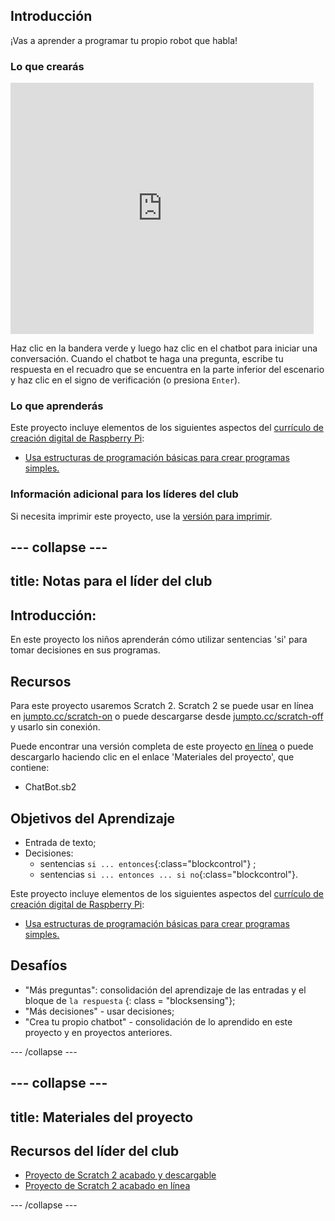 ## Introducción

¡Vas a aprender a programar tu propio robot que habla!

### Lo que crearás

<div class="scratch-preview">
  <iframe allowtransparency="true" width="485" height="402" src="https://scratch.mit.edu/projects/embed/26762091/?autostart=false" frameborder="0"></iframe>
</div>

Haz clic en la bandera verde y luego haz clic en el chatbot para iniciar una conversación. Cuando el chatbot te haga una pregunta, escribe tu respuesta en el recuadro que se encuentra en la parte inferior del escenario y haz clic en el signo de verificación (o presiona `Enter`).

### Lo que aprenderás

Este proyecto incluye elementos de los siguientes aspectos del [currículo de creación digital de Raspberry Pi](http://rpf.io/curriculum):

+ [Usa estructuras de programación básicas para crear programas simples.](https://www.raspberrypi.org/curriculum/programming/creator)

### Información adicional para los líderes del club

Si necesita imprimir este proyecto, use la [versión para imprimir](https://projects.raspberrypi.org/en/projects/chatbot/print).

## \--- collapse \---

## title: Notas para el líder del club

## Introducción:

En este proyecto los niños aprenderán cómo utilizar sentencias 'si' para tomar decisiones en sus programas.

## Recursos

Para este proyecto usaremos Scratch 2. Scratch 2 se puede usar en línea en [jumpto.cc/scratch-on](http://jumpto.cc/scratch-on) o puede descargarse desde [jumpto.cc/scratch-off](http://jumpto.cc/scratch-off) y usarlo sin conexión.

Puede encontrar una versión completa de este proyecto [en línea](http://scratch.mit.edu/projects/26762091/#editor) o puede descargarlo haciendo clic en el enlace 'Materiales del proyecto', que contiene:

+ ChatBot.sb2

## Objetivos del Aprendizaje

+ Entrada de texto;
+ Decisiones: 
    + sentencias `si ... entonces`{:class="blockcontrol"} ;
    + sentencias `si ... entonces ... si no`{:class="blockcontrol"}.

Este proyecto incluye elementos de los siguientes aspectos del [currículo de creación digital de Raspberry Pi](http://rpf.io/curriculum):

+ [Usa estructuras de programación básicas para crear programas simples.](https://www.raspberrypi.org/curriculum/programming/creator)

## Desafíos

+ "Más preguntas": consolidación del aprendizaje de las entradas y el bloque de `la respuesta` {: class = "blocksensing"};
+ "Más decisiones" - usar decisiones;
+ "Crea tu propio chatbot" - consolidación de lo aprendido en este proyecto y en proyectos anteriores.

\--- /collapse \---

## \--- collapse \---

## title: Materiales del proyecto

## Recursos del líder del club

+ [Proyecto de Scratch 2 acabado y descargable](resources/ChatBot.sb2)
+ [Proyecto de Scratch 2 acabado en línea](http://scratch.mit.edu/projects/26762091/#editor)

\--- /collapse \---